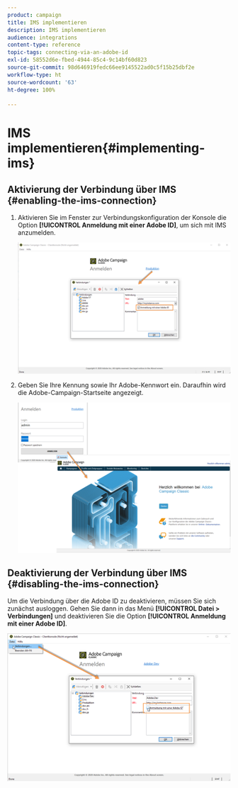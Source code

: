 ```yaml
---
product: campaign
title: IMS implementieren
description: IMS implementieren
audience: integrations
content-type: reference
topic-tags: connecting-via-an-adobe-id
exl-id: 58552d6e-fbed-4944-85c4-9c14bf60d823
source-git-commit: 98d646919fedc66ee9145522ad0c5f15b25dbf2e
workflow-type: ht
source-wordcount: '63'
ht-degree: 100%

---
```


# IMS implementieren{#implementing-ims}

## Aktivierung der Verbindung über IMS {#enabling-the-ims-connection}

1. Aktivieren Sie im Fenster zur Verbindungskonfiguration der Konsole die Option **[!UICONTROL Anmeldung mit einer Adobe ID]**, um sich mit IMS anzumelden.

   ![](assets/ims_1.png)

1. Geben Sie Ihre Kennung sowie Ihr Adobe-Kennwort ein. Daraufhin wird die Adobe-Campaign-Startseite angezeigt.

   ![](assets/ims_2.png)

## Deaktivierung der Verbindung über IMS {#disabling-the-ims-connection}

Um die Verbindung über die Adobe ID zu deaktivieren, müssen Sie sich zunächst ausloggen. Gehen Sie dann in das Menü **[!UICONTROL Datei > Verbindungen]** und deaktivieren Sie die Option **[!UICONTROL Anmeldung mit einer Adobe ID]**.

![](assets/ims_4.png)
